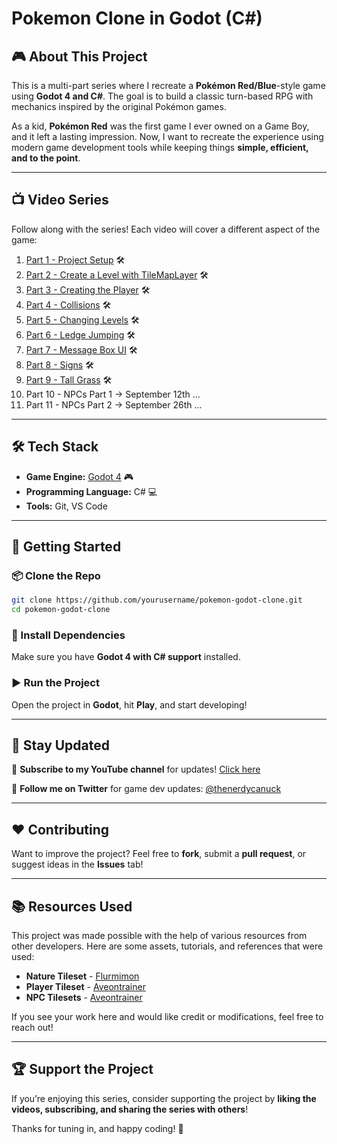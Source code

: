 # Pokemon Clone in Godot (C#)

## 🎮 About This Project
This is a multi-part series where I recreate a **Pokémon Red/Blue**-style game using **Godot 4 and C#**. The goal is to build a classic turn-based RPG with mechanics inspired by the original Pokémon games. 

As a kid, **Pokémon Red** was the first game I ever owned on a Game Boy, and it left a lasting impression. Now, I want to recreate the experience using modern game development tools while keeping things **simple, efficient, and to the point**.

---

## 📺 Video Series
Follow along with the series! Each video will cover a different aspect of the game:

1. [Part 1 - Project Setup](https://youtu.be/QylyjVsmW3E) 🛠️
2. [Part 2 - Create a Level with TileMapLayer](https://youtu.be/UOqqq8CiHr0) 🛠️
3. [Part 3 - Creating the Player](https://youtu.be/kxhXZATZ5dE) 🛠️
4. [Part 4 - Collisions](https://youtu.be/hRQz75tK7lU) 🛠️
5. [Part 5 - Changing Levels](https://youtu.be/Btpo88PUDR0) 🛠️
6. [Part 6 - Ledge Jumping](https://youtu.be/BRxT2_0IDM4) 🛠️
7. [Part 7 - Message Box UI](https://youtu.be/Mrmu_06GYcs) 🛠️
8. [Part 8 - Signs](https://youtu.be/oZrMa2BLZUM) 🛠️
9. [Part 9 - Tall Grass](https://youtu.be/KKItW0gFUDg) 🛠️
10. Part 10 - NPCs Part 1 -> September 12th ...
11. Part 11 - NPCs Part 2 -> September 26th ...

---

## 🛠️ Tech Stack
- **Game Engine:** [Godot 4](https://www.youtube.com/watch?v=QylyjVsmW3E) 🎮
- **Programming Language:** C# 💻
- **Tools:** Git, VS Code

---

## 🚀 Getting Started
### 📦 Clone the Repo
```bash
git clone https://github.com/yourusername/pokemon-godot-clone.git
cd pokemon-godot-clone
```
### 🔧 Install Dependencies
Make sure you have **Godot 4 with C# support** installed.

### ▶️ Run the Project
Open the project in **Godot**, hit **Play**, and start developing!

---

## 📢 Stay Updated
🔔 **Subscribe to my YouTube channel** for updates! [Click here](https://www.youtube.com/@TheNerdyCanuck)

📢 **Follow me on Twitter** for game dev updates: [@thenerdycanuck](https://x.com/thenerdycanuck)

---

## ❤️ Contributing
Want to improve the project? Feel free to **fork**, submit a **pull request**, or suggest ideas in the **Issues** tab!

---

## 📚 Resources Used
This project was made possible with the help of various resources from other developers. Here are some assets, tutorials, and references that were used:

- **Nature Tileset** - [Flurmimon](https://www.deviantart.com/flurmimon)
- **Player Tileset** - [Aveontrainer](https://www.deviantart.com/aveontrainer)
- **NPC Tilesets** - [Aveontrainer](https://www.deviantart.com/aveontrainer)

If you see your work here and would like credit or modifications, feel free to reach out!

---

## 🏆 Support the Project
If you’re enjoying this series, consider supporting the project by **liking the videos, subscribing, and sharing the series with others**!

Thanks for tuning in, and happy coding! 🚀
